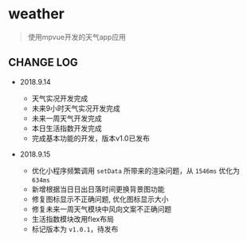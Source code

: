 # weather

> 使用mpvue开发的天气app应用

## CHANGE LOG

* 2018.9.14
    - 天气实况开发完成
    - 未来9小时天气实况开发完成
    - 未来一周天气开发完成
    - 本日生活指数开发完成
    - 完成基本功能的开发，版本v1.0已发布

* 2018.9.15
    - 优化小程序频繁调用 `setData` 所带来的渲染问题，从 `1546ms` 优化为 `634ms`
    - 新增根据当日日出日落时间更换背景图功能
    - 修复图标显示不正确问题, 优化图标显示大小
    - 修复未来一周天气模块中风向文案不正确问题
    - 生活指数模块改用flex布局
    - 标记版本为 `v1.0.1`，待发布